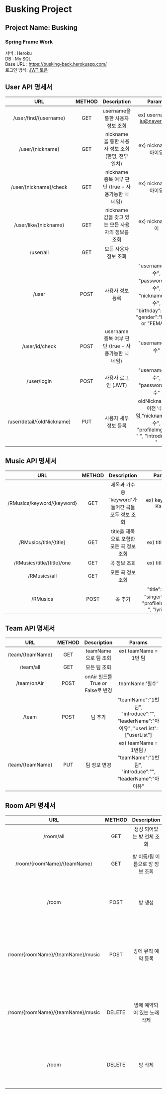 

# Busking Project

## Project Name: Busking
###  Spring Frame Work
 
서버 : Heroku  
DB : My SQL  
Base URL : https://busking-back.herokuapp.com/  
로그인 방식: [JWT 토큰](https://webfirewood.tistory.com/115) 

## User API 명세서
URL|METHOD|Description|Params
:---:|:---:|:---:|:---:|
/user/find/{username}|GET|username을 통한 사용자 정보 조회|ex) username = iu@naver.com
/user/{nickname}|GET|nickname 을 통한 사용자 정보 조회 (한명, 전부 일치)|ex) nickname = 아이유
/user/{nickname}/check|GET|nickname 중복 여부 판단 (true - 사용가능한 닉네임)|ex) nickname = 아이유
/user/like/{nickname}|GET|nickname 값을 갖고 있는 모든 사용자의 정보를 조회|ex) nickname = 이
/user/all|GET|모든 사용자 정보 조회|
/user|POST|사용자 정보 등록|"username":"필수", "password":"필수", "nickname":"필수", "birthday":"필수", "gender":"MALE" or "FEMALE"
/user/id/check|POST|username 중복 여부 판단 (true - 사용가능한 닉네임)|"username":"필수"
/user/login|POST|사용자 로그인 (JWT)|"username":"필수", "password":"필수"
/user/detail/{oldNickname}|PUT|사용자 세부 정보 등록|oldNickname <- 이전 닉네임,"nickname":"필수", "profileImgURL": " ", "introduce": " "
  

## Music API 명세서
URL|METHOD|Description|Params
:---:|:---:|:---:|:---:|
/RMusics/keyword/{keyword}|GET|제목과 가수중 'keyword'가 들어간 곡들 모두 정보 조회|ex) keyword = Kanye
/RMusics/title/{title}|GET|title을 제목으로 포함한 모든 곡 정보 조회|ex) title = Jail
/RMusics/title/{title}/one|GET|곡 정보 조회|ex) title = Jail
/RMusics/all|GET|모든 곡 정보 조회|
/RMusics|POST|곡 추가|"title": "필수", "singer": "필수", "profileImgURL":" ", "lyrics":" "

  
## Team API 명세서
URL|METHOD|Description|Params
:---:|:---:|:---:|:---:|
/team/{teamName}|GET|teamName 으로 팀 조회|ex) teamName = 1번 팀
/team/all|GET|모든 팀 조회|
/team/onAir|POST|onAir 필드를 True or False로 변경|teamName:'필수'
/team|POST|팀 추가|"teamName":"1번팀", "introduce":"", "leaderName":"아이유", "userList":["userList"]
/team/{teamName}|PUT|팀 정보 변경|ex) teamName = 1번팀 / "teamName":"1번팀", "introduce":"", "leaderName":"아이유"
## Room API 명세서
URL|METHOD|Description|Params
:---:|:---:|:---:|:---:|
/room/all|GET|생성 되어있는 방 전체 조회|
/room/{roomName}/{teamName}|GET|방 이름/팀 이름으로 방 정보 조회|ex) roomName = 1번 방, teamName = 1번팀 ※ Test data 없음
/room|POST|방 생성|"roomName":"1번방(필수)", "teamName":"1번팀(필수)", "introduce":"안녕하세요 1번 방입니다."
/room/{roomName}/{teamName}/music|POST|방에 뮤직 예약 등록|ex) roomName = 1번 방, teamName = 1번팀 / "title": "필수", "singer": "필수", "userNickname":"필수", "profileImgURL":" ", "lyrics":" "
/room/{roomName}/{teamName}/music|DELETE|방에 예약되어 있는 노래 삭제|ex) roomName = 1번 방, teamName = 1번팀 / "title": "필수", "singer": "필수", "userNickname":"필수", "profileImgURL":" ", "lyrics":" "
/room|DELETE|방 삭제|"roomName":"1번방(필수)", "teamName":"1번팀(필수)", "introduce":"안녕하세요 1번 방입니다."